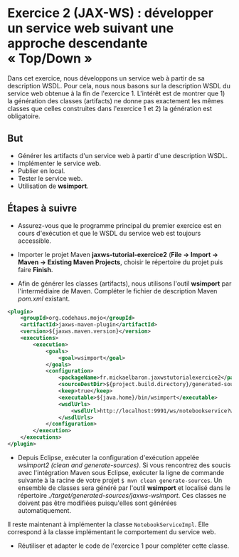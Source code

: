 # Exercice 2 (JAX-WS) : développer un service web suivant une approche descendante « Top/Down »

Dans cet exercice, nous développons un service web à partir de sa description WSDL. Pour cela, nous nous basons sur la description WSDL du service web obtenue à la fin de l'exercice 1. L'intérêt est de montrer que 1) la génération des classes (artifacts) ne donne pas exactement les mêmes classes que celles construites dans l'exercice 1 et 2) la génération est obligatoire.

## But

* Générer les artifacts d'un service web à partir d'une description WSDL.
* Implémenter le service web.
* Publier en local.
* Tester le service web.
* Utilisation de **wsimport**.

## Étapes à suivre

* Assurez-vous que le programme principal du premier exercice est en cours d'exécution et que le WSDL du service web est toujours accessible.

* Importer le projet Maven **jaxws-tutorial-exercice2** (**File -> Import -> Maven -> Existing Maven Projects**, choisir le répertoire du projet puis faire **Finish**.

* Afin de générer les classes (artifacts), nous utilisons l'outil **wsimport** par l'intermédiaire de Maven. Compléter le fichier de description Maven *pom.xml* existant.

```xml
<plugin>
    <groupId>org.codehaus.mojo</groupId>
    <artifactId>jaxws-maven-plugin</artifactId>
    <version>${jaxws.maven.version}</version>
    <executions>
        <execution>
            <goals>
                <goal>wsimport</goal>
            </goals>
            <configuration>
                <packageName>fr.mickaelbaron.jaxwstutorialexercice2</packageName>
                <sourceDestDir>${project.build.directory}/generated-sources/jaxws-wsimport</sourceDestDir>
                <keep>true</keep>
                <executable>${java.home}/bin/wsimport</executable>
                <wsdlUrls>
                    <wsdlUrl>http://localhost:9991/ws/notebookservice?wsdl</wsdlUrl>
                </wsdlUrls>
            </configuration>
        </execution>
    </executions>
</plugin>
```

* Depuis Eclipse, exécuter la configuration d'exécution appelée *wsimport2 (clean and generate-sources)*. Si vous rencontrez des soucis avec l'intégration Maven sous Eclipse, exécuter la ligne de commande suivante à la racine de votre projet `$ mvn clean generate-sources`. Un ensemble de classes sera généré par l'outil **wsimport** et localisé dans le répertoire *./target/generated-sources/jaxws-wsimport*. Ces classes ne doivent pas être modifiées puisqu'elles sont générées automatiquement.

Il reste maintenant à implémenter la classe `NotebookServiceImpl`. Elle correspond à la classe implémentant le comportement du service web.

* Réutiliser et adapter le code de l'exercice 1 pour compléter cette classe.
